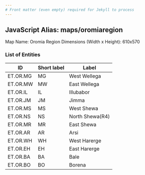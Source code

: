 ```yaml
---
# Front matter (even empty) required for Jekyll to process
---
```


## JavaScript Alias: maps/oromiaregion

Map Name: Oromia Region
Dimensions (Width x Height): 610x570





### List of Entities

ID | Short label | Label
---|---|---|
ET.OR.MG|MG|West Wellega
ET.OR.MW|MW|East Wellega
ET.OR.IL|IL|Illubabor
ET.OR.JM|JM|Jimma
ET.OR.MS|MS|West Shewa
ET.OR.NS|NS|North Shewa(R4)
ET.OR.MR|MR|East Shewa
ET.OR.AR|AR|Arsi
ET.OR.WH|WH|West Harerge
ET.OR.EH|EH|East Harerge
ET.OR.BA|BA|Bale
ET.OR.BO|BO|Borena